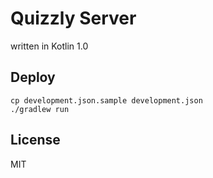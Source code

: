 # Quizzly Server
written in Kotlin 1.0

## Deploy

```
cp development.json.sample development.json
./gradlew run
```

## License
MIT